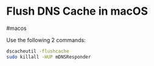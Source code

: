 # Flush DNS Cache in macOS
#macos 

Use the following 2 commands:
```bash
dscacheutil -flushcache
sudo killall -HUP mDNSResponder
```